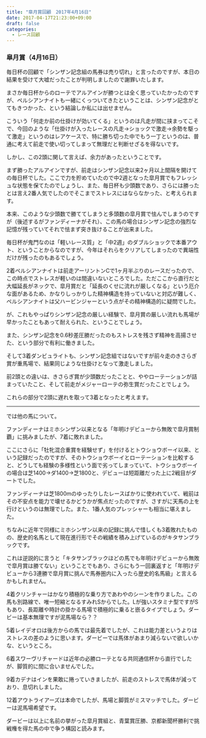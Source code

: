 ```yaml
---
title: "皐月賞回顧　2017年4月16日"
date: 2017-04-17T21:23:00+09:00
draft: false
categories:
  - レース回顧
---
```


### 皐月賞（4月16日）

毎日杯の回顧で「シンザン記念組の馬券は売り切れ」と言ったのですが、本日の結果を受けて大嘘だったことが判明しましたので謝罪いたします。

まさか毎日杯からのローテでアルアインが勝つとは全く思っていたかったのですが、ペルシアンナイトも一緒にくっついてきたということは、シンザン記念がとてもきつかった、という結論しか私には出せません。

こういう「何走か前の仕掛けが効いてくる」というのは凡走が間に挟まってこそで、今回のような「仕掛けが入ったレースの凡走→ショックで激走→余勢を駆って激走」というのはレアケースで、特に勝ち切った中でもう一丁というのは、普通に考えて前走で使い切ってしまって無理だと判断せざるを得ないです。

しかし、この2頭に関して言えば、余力があったということです。

まず勝ったアルアインですが、前走はシンザン記念以来2ヶ月以上間隔を開けての毎日杯でした。ここで力を貯めていたので中2週となった皐月賞でもフレッシュな状態を保てたのでしょうし、また、毎日杯も少頭数であり、さらには勝ったとは言え2番人気でしたのでそこまでストレスにはならなかった、と考えられます。

本来、このような少頭数で勝ててしまうと多頭数の皐月賞で怯んでしまうのですが（後述するがファンディーナがそれ）、この馬の場合はシンザン記念の強烈な記憶が残っていてそれで怯まず突き抜けることが出来ました。

毎日杯が鬼門なのは「軽いレース質」と「中2週」のダブルショックで本番アウト、ということからなのですが、今年はそれらをクリアしてしまったので異端性だけが残ったのもあるでしょう。

2着ペルシアンナイトは前走アーリントンCで1ヶ月半ぶりのレースだったので、この時点でストレスが軽いのは間違いないところでした。ただここから直行だと大幅延長がネックで、皐月賞だと「延長のくせに流れが厳しくなる」という厄介な面があるため、かなりしっかりした精神構造を持っていないと対応が難しく、ペルシアンナイトは父ハービンジャーという点がその精神構造的に疑問でした。

が、これもやっぱりシンザン記念の厳しい経験で、皐月賞の厳しい流れも馬場が早かったこともあって耐えられた、ということでしょう。

また、シンザン記念を0.6秒差圧勝だったのもストレスを残さず精神を高揚させた、という部分で有利に働きました。

そして3着ダンビュライトも、シンザン記念組ではないですが前々走のきさらぎ賞が重馬場で、結果同じような仕掛けとなって激走しました。

前2頭との違いは、きさらぎ賞が少頭数だったことと、ややローテーションが詰まっていたこと、そして前走がメジャーローテの弥生賞だったことでしょう。

これらの部分で2頭に遅れを取って3着となったと考えます。

---

では他の馬について。

ファンディーナはミホシンザン以来となる「年明けデビューから無敗で皐月賞制覇」に挑みましたが、7着に敗れました。

ここにさらに「牡牝混合重賞を経験せず」を付けるとトウショウボーイ以来、という記録だったのですが、そのトウショウボーイとローテーションを比較すると、どうしても経験の多様性という面で劣ってしまっていて、トウショウボーイの場合は芝1400→ダ1400→芝1800と、デビューは短距離だった上に2戦目がダートでした。

ファンディーナは芝1800mのゆったりしたレースばかりに使われていて、戦前はその不安点を能力で壊せるかどうかが焦点だったのですが、さすがに天馬の上を行けというのは無理でした。また、1番人気のプレッシャーも相当に堪えました。

ちなみに近年で同様にミホシンザン以来の記録に挑んで惜しくも3着敗れたものの、歴史的名馬として現在進行形でその戦績を積み上げているのがキタサンブラックです。

これは逆説的に言うと「キタサンブラックほどの馬でも年明けデビューから無敗で皐月賞は勝てない」ということでもあり、さらにもう一回裏返すと「年明けデビューから3連勝で皐月賞に挑んで馬券圏内に入ったら歴史的名馬級」と言えるかもしれません。

4着クリンチャーはかなり積極的な乗り方であわやのシーンを作りました。この馬も別路線で、唯一短縮となるすみれSからでした。Lが強いスタミナ型ですがSもあり、長距離や時計の掛かる馬場で積極的に乗ると嵌るタイプでしょう。ダービーは基本無理ですが泥馬場なら？？

5着レイデオロは後方からの馬では最先着でしたが、これは能力差というよりはストレスの差のように思います。ダービーでは馬体があまり減らないで欲しいかな、というところ。

6着スワーヴリチャードは近年の必勝ローテとなる共同通信杯から直行でしたが、脚質的に間に合いませんでした。

9着カデナはインを果敢に捲っていきましたが、前走のストレスで馬体が減っており、息切れしました。

12着アウトライアーズは本命でしたが、馬場と脚質がミスマッチでした。ダービーは泥馬場希望です。

ダービーは以上に名前の挙がった皐月賞組と、青葉賞圧勝、京都新聞杯勝利で挑戦権を得た馬の中で争う構図と読みます。
